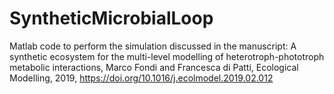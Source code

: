 # SyntheticMicrobialLoop
Matlab code to perform the simulation discussed in the manuscript: A synthetic ecosystem for the multi-level modelling of heterotroph-phototroph metabolic interactions,
 Marco Fondi and Francesca di Patti, Ecological Modelling, 2019, https://doi.org/10.1016/j.ecolmodel.2019.02.012

 

